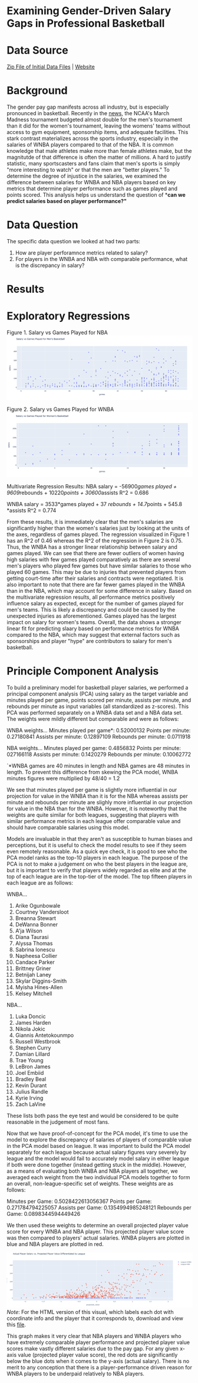 # Examining Gender-Driven Salary Gaps in Professional Basketball

 
# Data Source
[Zip File of Initial Data Files]() | [Website]()

# Background 
The gender pay gap manifests across all industry, but is especially pronounced in basketball. Recently in the [news](https://www.espn.com/mens-college-basketball/story/_/id/31141363/ncaa-budget-men-basketball-tournament-almost-twice-much-women-budget), the NCAA's March Madness tournament budgeted almost double for the men's tournament than it did for the women's tournament, leaving the womens' teams without access to gym equipment, sponsorship items, and adequate facilities. This stark contrast materializes across the sports industry, especially in the salaries of WNBA players compared to that of the NBA. It is common knowledge that male athletes make more than female athletes make, but the magnitutde of that difference is often the matter of millions. A hard to justify statistic, many sportscasters and fans claim that men's sports is simply "more interesting to watch" or that the men are "better players." To determine the degree of injustice in the salaries, we examined the difference between salaries for WNBA and NBA players based on key metrics that determine player performance such as games played and points scored. This analysis helps us understand the question of ***can we predict salaries based on player performance?"** 


# Data Question
The specific data question we looked at had two parts:
1. How are player perforamnce metrics related to salary?
2. For players in the WNBA and NBA with comparable performance, what is the discrepancy in salary?

# Results 

# Exploratory Regressions
Figure 1. Salary vs Games Played for NBA
![alt text](https://github.com/aakap/nba_wnba_salarycomparisons/blob/main/mens_salaryvgames.png)

Figure 2. Salary vs Games Played for WNBA
![alt text](https://github.com/aakap/nba_wnba_salarycomparisons/blob/main/womens_salaryvgames.png)

Multivariate Regression Results:
NBA salary = -56900*games played + 9609*rebounds + 10220*points + 30600*assists
R^2 = 0.686

WNBA salary = 3533*games played + 37 *rebounds + 14.7*points + 545.8 *assists
R^2 = 0.774

From these results, it is immediately clear that the men's salaries are significantly higher than the women's salaries just by looking at the units of the axes, regardless of games played. The regression visualized in Figure 1 has an R^2 of 0.46 whereas the R^2 of the regression in Figure 2 is 0.75. Thus, the WNBA has a stronger linear relationship between salary and games played. We can see that there are fewer outliers of women having high salaries with few games played comparatively as there are several men's players who played few games but have similar salaries to those who played 60 games. This may be due to injuries that prevented players from getting court-time after their salaries and contracts were negotiated. It is also important to note that there are far fewer games played in the WNBA than in the NBA, which may account for some difference in salary. Based on the multivariate regression results, all performance metrics positively influence salary as expected, except for the number of games played for men's teams. This is likely a discrepancy and could be caused by the unexpected injuries as aforementioned. Games played has the largest impact on salary for women's teams. Overall, the data shows a stronger linear fit for predicting slaary based on performance metrics for WNBA compared to the NBA, which may suggest that external factors such as sponsorships and player "hype" are contributors to salary for men's basketball.

# Principle Component Analysis
To build a preliminary model for basketball player salaries, we performed a principal component analysis (PCA) using salary as the target variable and minutes played per game, points scored per minute, assists per minute, and rebounds per minute as input variables (all standardized as z-scores). This PCA was performed separately on a WNBA data set and a NBA data set. The weights were mildly different but comparable and were as follows:

WNBA weights...
Minutes played per game*: 0.52000132
Points per minute: 0.27180841
Assists per minute: 0.12897109
Rebounds per minute: 0.0711918

NBA weights...
Minutes played per game: 0.4856832
Points per minute: 027166118
Assists per minute: 0.1420279
Rebounds per minute: 0.10062772

`*WNBA games are 40 minutes in length and NBA games are 48 minutes in length. To prevent this difference from skewing the PCA model, WNBA minutes figures were multiplied by 48/40 = 1.2

We see that minutes played per game is slightly more influential in our projection for value in the WNBA than it is for the NBA whereas assists per minute and rebounds per minute are slighly more influential in our projection for value in the NBA than for the WNBA. However, it is noteworthy that the weights are quite similar for both leagues, suggesting that players with similar performance metrics in each league offer comparable value and should have comparable salaries using this model.

Models are invaluable in that they aren't as susceptible to human biases and perceptions, but it is useful to check the model results to see if they seem even remotely reasonable. As a quick eye check, it is good to see who the PCA model ranks as the top-10 players in each league. The purpose of the PCA is not to make a judgement on who the best players in the league are, but it is important to verify that players widely regarded as elite and at the top of each league are in the top-tier of the model. The top fifteen players in each league are as follows:

WNBA...
1. Arike Ogunbowale
1. Courtney Vandersloot
1. Breanna Stewart
1. DeWanna Bonner
1. A'ja Wilson
1. Diana Taurasi
1. Alyssa Thomas
1. Sabrina Ionescu
1. Napheesa Collier
1. Candace Parker
1. Brittney Griner
1. Betnijah Laney
1. Skylar Diggins-Smith
1. Myisha Hines-Allen
1. Kelsey Mitchell

NBA...
1. Luka Doncic
1. James Harden
1. Nikola Jokic
1. Giannis Antetokounmpo
1. Russell Westbrook
1. Stephen Curry
1. Damian Lillard
1. Trae Young
1. LeBron James
1. Joel Embiid
1. Bradley Beal
1. Kevin Durant
1. Julius Randle
1. Kyrie Irving
1. Zach LaVine

These lists both pass the eye test and would be considered to be quite reasonable in the judgement of most fans.

Now that we have proof-of-concept for the PCA model, it's time to use the model to explore the discrepancy of salaries of players of comparable value in the PCA model based on league. It was important to build the PCA model separately for each league because actual salary figures vary severely by league and the model would fail to accurately model salary in either league if both were done together (instead getting stuck in the middle). However, as a means of evaluating both WNBA and NBA players all together, we averaged each weight from the two individual PCA models together to form an overall, non-league-specific set of weights. These weights are as follows: 

Minutes per Game: 0.5028422613056367
Points per Game: 0.271784794225057
Assists per Game: 0.1354994985248121
Rebounds per Game: 0.0898344594449426

We then used these weights to determine an overall projected player value score for every WNBA and NBA player. This projected player value score was then compared to players' actual salaries. WNBA players are plotted in blue and NBA players are plotted in red.

![alt text](https://github.com/aakap/nba_wnba_salarycomparisons/blob/main/Actual%20Player%20Salary%20vs.%20Projected%20Player%20Value%20Differentiated%20by%20League.PNG)
*Note*: For the HTML version of this visual, which labels each dot with coordinate info and the player that it corresponds to, download and view this [file](https://github.com/aakap/nba_wnba_salarycomparisons/blob/main/actual-player-salary-versus-projected-player-value-differentiated-by-league).

This graph makes it very clear that NBA players and WNBA players who have extremely comparable player performance and projected player value scores make vastly different salaries due to the pay gap. For any given x-axis value (projected player value score), the red dots are significantly below the blue dots when it comes to the y-axis (actual salary). There is no merit to any conception that there is a player-performance driven reason for WNBA players to be underpaid relatively to NBA players.
